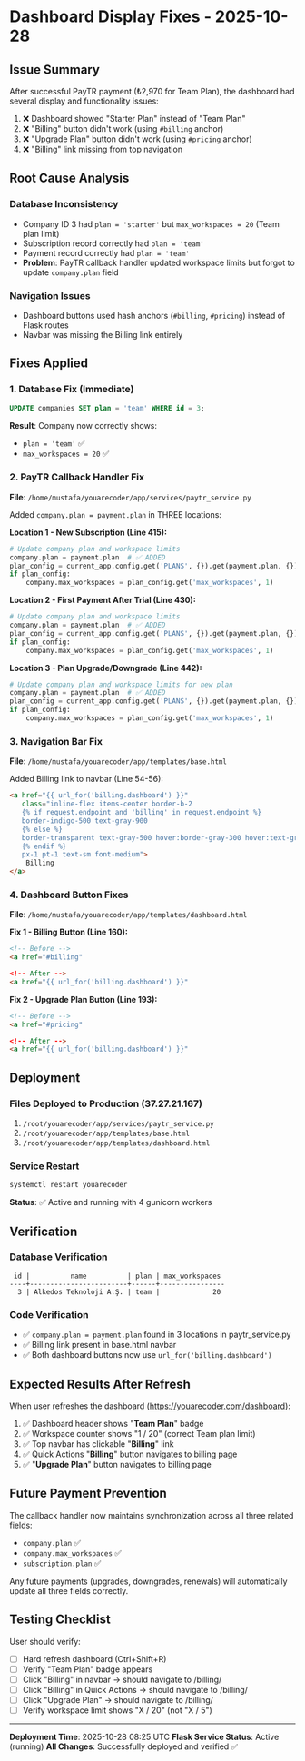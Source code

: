 # Dashboard Display Fixes - 2025-10-28

## Issue Summary
After successful PayTR payment (₺2,970 for Team Plan), the dashboard had several display and functionality issues:

1. ❌ Dashboard showed "Starter Plan" instead of "Team Plan"
2. ❌ "Billing" button didn't work (using `#billing` anchor)
3. ❌ "Upgrade Plan" button didn't work (using `#pricing` anchor)
4. ❌ "Billing" link missing from top navigation

## Root Cause Analysis

### Database Inconsistency
- Company ID 3 had `plan = 'starter'` but `max_workspaces = 20` (Team plan limit)
- Subscription record correctly had `plan = 'team'`
- Payment record correctly had `plan = 'team'`
- **Problem**: PayTR callback handler updated workspace limits but forgot to update `company.plan` field

### Navigation Issues
- Dashboard buttons used hash anchors (`#billing`, `#pricing`) instead of Flask routes
- Navbar was missing the Billing link entirely

## Fixes Applied

### 1. Database Fix (Immediate)
```sql
UPDATE companies SET plan = 'team' WHERE id = 3;
```

**Result**: Company now correctly shows:
- `plan = 'team'` ✅
- `max_workspaces = 20` ✅

### 2. PayTR Callback Handler Fix
**File**: `/home/mustafa/youarecoder/app/services/paytr_service.py`

Added `company.plan = payment.plan` in THREE locations:

**Location 1 - New Subscription (Line 415):**
```python
# Update company plan and workspace limits
company.plan = payment.plan  # ✅ ADDED
plan_config = current_app.config.get('PLANS', {}).get(payment.plan, {})
if plan_config:
    company.max_workspaces = plan_config.get('max_workspaces', 1)
```

**Location 2 - First Payment After Trial (Line 430):**
```python
# Update company plan and workspace limits
company.plan = payment.plan  # ✅ ADDED
plan_config = current_app.config.get('PLANS', {}).get(payment.plan, {})
if plan_config:
    company.max_workspaces = plan_config.get('max_workspaces', 1)
```

**Location 3 - Plan Upgrade/Downgrade (Line 442):**
```python
# Update company plan and workspace limits for new plan
company.plan = payment.plan  # ✅ ADDED
plan_config = current_app.config.get('PLANS', {}).get(payment.plan, {})
if plan_config:
    company.max_workspaces = plan_config.get('max_workspaces', 1)
```

### 3. Navigation Bar Fix
**File**: `/home/mustafa/youarecoder/app/templates/base.html`

Added Billing link to navbar (Line 54-56):
```html
<a href="{{ url_for('billing.dashboard') }}"
   class="inline-flex items-center border-b-2
   {% if request.endpoint and 'billing' in request.endpoint %}
   border-indigo-500 text-gray-900
   {% else %}
   border-transparent text-gray-500 hover:border-gray-300 hover:text-gray-700
   {% endif %}
   px-1 pt-1 text-sm font-medium">
    Billing
</a>
```

### 4. Dashboard Button Fixes
**File**: `/home/mustafa/youarecoder/app/templates/dashboard.html`

**Fix 1 - Billing Button (Line 160):**
```html
<!-- Before -->
<a href="#billing"

<!-- After -->
<a href="{{ url_for('billing.dashboard') }}"
```

**Fix 2 - Upgrade Plan Button (Line 193):**
```html
<!-- Before -->
<a href="#pricing"

<!-- After -->
<a href="{{ url_for('billing.dashboard') }}"
```

## Deployment

### Files Deployed to Production (37.27.21.167)
1. `/root/youarecoder/app/services/paytr_service.py`
2. `/root/youarecoder/app/templates/base.html`
3. `/root/youarecoder/app/templates/dashboard.html`

### Service Restart
```bash
systemctl restart youarecoder
```

**Status**: ✅ Active and running with 4 gunicorn workers

## Verification

### Database Verification
```
 id |          name          | plan | max_workspaces
----+------------------------+------+----------------
  3 | Alkedos Teknoloji A.Ş. | team |             20
```

### Code Verification
- ✅ `company.plan = payment.plan` found in 3 locations in paytr_service.py
- ✅ Billing link present in base.html navbar
- ✅ Both dashboard buttons now use `url_for('billing.dashboard')`

## Expected Results After Refresh

When user refreshes the dashboard (https://youarecoder.com/dashboard):

1. ✅ Dashboard header shows "**Team Plan**" badge
2. ✅ Workspace counter shows "1 / 20" (correct Team plan limit)
3. ✅ Top navbar has clickable "**Billing**" link
4. ✅ Quick Actions "**Billing**" button navigates to billing page
5. ✅ "**Upgrade Plan**" button navigates to billing page

## Future Payment Prevention

The callback handler now maintains synchronization across all three related fields:
- `company.plan` ✅
- `company.max_workspaces` ✅
- `subscription.plan` ✅

Any future payments (upgrades, downgrades, renewals) will automatically update all three fields correctly.

## Testing Checklist

User should verify:
- [ ] Hard refresh dashboard (Ctrl+Shift+R)
- [ ] Verify "Team Plan" badge appears
- [ ] Click "Billing" in navbar → should navigate to /billing/
- [ ] Click "Billing" in Quick Actions → should navigate to /billing/
- [ ] Click "Upgrade Plan" → should navigate to /billing/
- [ ] Verify workspace limit shows "X / 20" (not "X / 5")

---

**Deployment Time**: 2025-10-28 08:25 UTC
**Flask Service Status**: Active (running)
**All Changes**: Successfully deployed and verified ✅
